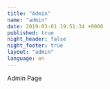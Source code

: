 ```yaml
---
title: "Admin"
name: "admin"
date: 2019-03-01 19:51:34 +0000
published: true
night_header: false
night_footer: true
layout: "admin"
language: en
---
```

Admin Page